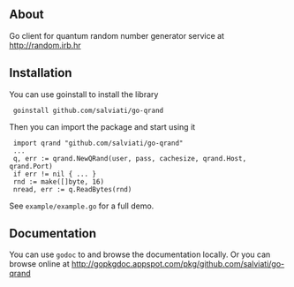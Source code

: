 ## About

Go client for quantum random number generator service at http://random.irb.hr

## Installation

You can use goinstall to install the library

     goinstall github.com/salviati/go-qrand

Then you can import the package and start using it

     import qrand "github.com/salviati/go-qrand"
     ...
     q, err := qrand.NewQRand(user, pass, cachesize, qrand.Host, qrand.Port)
     if err != nil { ... }
     rnd := make([]byte, 16)
     nread, err := q.ReadBytes(rnd)

See `example/example.go` for a full demo.

## Documentation

You can use `godoc` to and browse the documentation locally. Or you can browse online at http://gopkgdoc.appspot.com/pkg/github.com/salviati/go-qrand
